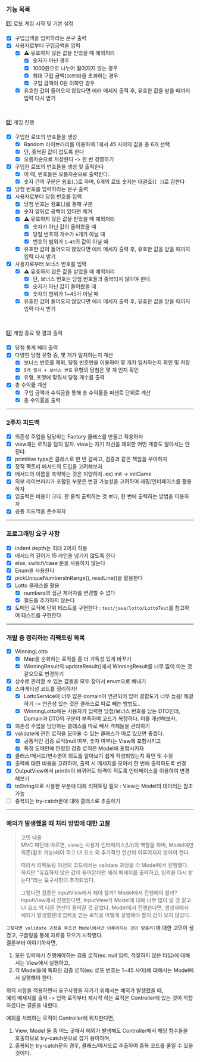 ### 기능 목록

1️⃣ 로또 게임 시작 및 기본 설정

-[x] 구입금액을 입력하라는 문구 출력
-[x] 사용자로부터 구입금액을 입력
    -[x] ⚠️ 유효하지 않은 값을 받았을 때 예외처리
        -[x] 숫자가 아닌 경우
        -[x] 1000원으로 나누어 떨어지지 않는 경우
        -[x] 최대 구입 금액(`10만원`)을 초과하는 경우
        -[x] 구입 금액이 0원 이하인 경우
    -[x] 유효한 값이 들어오지 않았다면 에러 메세지 출력 후, 유효한 값을 받을 때까지 입력 다시 받기

<br>

2️⃣ 게임 진행

-[x] 구입한 로또의 번호들을 생성
    -[x] Random 라이브러리를 이용하여 1에서 45 사이의 값을 총 6개 선택
    -[x] 단, 중복된 값이 없도록 한다
    -[x] 오름차순으로 저장한다 -> 한 번 정렬하기
-[x] 구입한 로또의 번호들을 생성 및 출력한다
    -[x] 이 때, 번호들은 오름차순으로 출력한다.
    -[x] 숫자 간의 구분은 쉼표(`,`)로 하며, 6개의 로또 숫자는 대괄호(`[ ]`)로 감싼다
-[x] 당첨 번호를 입력하라는 문구 출력
-[x] 사용자로부터 당첨 번호를 입력
    -[x] 당첨 번호는 쉼표(,)를 통해 구분
    -[x] 숫자 앞뒤로 공백이 있다면 제거
    -[x] ⚠️ 유효하지 않은 값을 받았을 때 예외처리
        -[x] 숫자가 아닌 값이 들어왔을 때
        -[x] 당첨 번호의 개수가 `6`개가 아닐 때
        -[x] 번호의 범위가 `1~45`의 값이 아닐 때
    -[x] 유효한 값이 들어오지 않았다면 에러 메세지 출력 후, 유효한 값을 받을 때까지 입력 다시 받기
-[x] 사용자로부터 보너스 번호를 입력
    -[x] ⚠️ 유효하지 않은 값을 받았을 때 예외처리
        -[x] 단, 보너스 번호는 당첨 번호들과 중복되지 않아야 한다.
        -[x] 숫자가 아닌 값이 들어왔을 때
        -[x] 숫자의 범위가 1~45가 아닐 때
    -[x] 유효한 값이 들어오지 않았다면 에러 메세지 출력 후, 유효한 값을 받을 때까지 입력 다시 받기

<br>

3️⃣ 게임 종료 및 결과 출력

-[x] 당첨 통계 헤더 출력
-[x] 다양한 당첨 유형 중, 몇 개가 일치하는지 계산
    -[x] 보너스 번호를 제외, 당첨 번호만을 이용하여 몇 개가 일치하는지 확인 및 저장
    -[x] `5개 일치 + 보너스 번호` 유형의 당첨은 몇 개 인지 확인
    -[x] 유형, 포멧에 맞춰서 당첨 개수를 출력
- [x] 총 수익률 계산
    -[x] 구입 금액과 수익금을 통해 총 수익률을 퍼센트 단위로 계산
    -[x] 총 수익률을 출력

---

### 2주차 피드백

-[x] 의존성 주입을 담당하는 Factory 클래스를 만들고 적용하자
-[x] view에는 로직을 담지 말자. view는 자기 자신을 제외한 어떤 계층도 알아서는 안된다.
-[x] primitive type은 클래스로 한 번 감싸고, 검증과 같은 책임을 부여하자
-[x] 정적 팩토리 메서드의 도입을 고려해보자
-[x] 메서드의 이름을 축약하는 것은 지양하자. ex) init -> initGame
-[x] 외부 라이브러리가 포함된 부분은 변경 가능성을 고려하여 래핑/인터페이스를 활용하자
-[x] 입출력은 비용이 크다. 한 줄씩 출력하는 것 보다, 한 번에 출력하는 방법을 이용하자
-[x] 공통 피드백을 준수하자

---

### 프로그래밍 요구 사항

-[x] indent depth는 최대 2까지 허용
-[x] 메서드의 길이가 15 라인을 넘기지 않도록 한다
-[x] else, switch/case 문을 사용하지 않는다
-[x] Enum을 사용한다
-[x] pickUniqueNumbersInRange(), readLine()을 활용한다
-[x] Lotto 클래스를 활용
    -[x] numbers의 접근 제어자를 변경할 수 없다
    -[x] 필드를 추가하지 않는다
-[x] 도메인 로직에 단위 테스트를 구현한다 : `test/java/lotto/LottoTest`를 참고하여 테스트를 구현한다

---

### 개발 중 정리하는 리팩토링 목록

-[x] WinningLotto
    -[x] Map을 순회하는 로직을 좀 더 가독성 있게 바꾸기
    -[x] WinningResult의 updateResult()에서 WinningResult를 너무 많이 아는 것 같으므로 변경하기
-[x] 상수로 관리할 수 있는 값들을 모두 찾아서 enum으로 빼내기
-[x] 스파게티성 코드를 정리하자!
    -[x] LottoService에 너무 많은 domain이 연관되어 있어 결합도가 너무 높음! 해결하기 -> 연관성 있는 것은 클래스로 따로 빼는 방법도..
    -[x] WinningLotto에는 사용자가 입력한 당첨/보너스 번호를 담는 DTO인데, Domain과 DTO의 구분이 부족하여 코드가 복잡하다. 이를 개선해보자.
- [x] 의존성 주입을 담당하는 클래스를 따로 빼서 객체들을 관리하기
-[x] validate에 관한 로직을 모아둘 수 있는 클래스가 따로 있으면 좋겠다.
    -[x] 공통적인 검증 로직(null 여부, 숫자 여부)는 View에 포함시키고
    -[x] 특정 도메인에 한정된 검증 로직은 Model에 포함시키자
-[x] 클래스/메서드/변수명이 의도를 알아보기 쉽게 작성되었는지 확인 및 수정
-[x] 출력에 대한 비용을 고려하여, 출력 시 메세지를 모아서 한 번에 출력하도록 변경
-[x] OutputView에서 println이 바뀌어도 타격이 적도록 인터페이스를 이용하여 변경해보기
-[x] toString으로 사용한 부분에 대해 리팩토링 필요 : View는 Model의 데이터는 참조 가능
-[ ] 중복되는 try-catch문에 대해 클래스로 추출하기

---

### 예외가 발생했을 때 처리 방법에 대한 고찰

> 고민 내용  
> MVC 패턴에 따르면, view는 사용자 인터페이스(UI)의 역할을 하며, Model에만 의존(참조 가능)해야 하고 UI 요소 외 추가적인 연산이 이루어지지 않아야 한다.
>
> 따라서 리팩토링 이전의 코드에서는 validate 과정을 각 Model에서 진행했다.   
> 하지만 "유효하지 않은 값이 들어온다면 에러 메세지를 출력하고, 입력을 다시 받는다"라는 요구사항이 추가되었다.
>
> 그렇다면 검증은 InputView에서 해야 할까? Model에서 진행해야 할까?
> InputView에서 진행한다면, InputView가 Model에 대해 너무 많이 알 것 같고 UI 요소 외 다른 연산이 들어갈 것 같았다.
> Model에서 진행한다면, 생성자에서 예외가 발생할텐데 입력을 받는 로직을 어떻게 실행해야 할지 감이 오지 않았다.

`그렇다면 validate 과정을 무조건 Model에서만 이루어지는 것이 맞을까?`에 대한 고민이 생겼고, 구글링을 통해 자료를 모으기 시작했다.  
결론부터 이야기하자면,

1. 모든 입력에서 진행해야하는 검증 로직(ex: null 입력, 적절하지 않은 타입)에 대해서는 View에서 실행하고,
2. 각 Model들에 특화된 검증 로직(ex: 로또 번호는 1~45 사이)에 대해서는 Model에서 실행해야 한다.

위의 사항을 적용하면서 요구사항을 지키기 위해서는 예외가 발생했을 때,  
예외 메세지를 출력 -> 입력 로직부터 재시작 하는 로직은 Controller에 있는 것이 적합하겠다는 결론을 내렸다.

예외를 처리하는 로직이 Controller에 위치한다면,

1) View, Model 둘 중 어느 곳에서 예외가 발생해도 Controller에서 해당 함수들을 호출하므로 try-catch문으로 잡기 용이하며,
2) 중복되는 try-catch문의 경우, 클래스/메서드로 추출하여 중복 코드를 줄일 수 있을 것이다.

